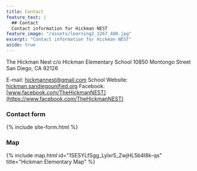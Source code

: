 ```yaml
---
title: Contact
feature_text: |
  ## Contact
  Contact information for Hickman NEST
feature_image: "/assets/learning2_1267_400.jpg"
excerpt: "Contact information for Hickman NEST"
aside: true
---
```


The Hickman Nest
c/o Hickman Elementary School
10850 Montongo Street
San Diego, CA 92126

E-mail: hickmannest@gmail.com
School Website: [hickman.sandiegounified.org](https://hickman.sandiegounified.org/)
Facebook: [www.facebook.com/TheHickmanNEST](https://www.facebook.com/TheHickmanNEST)

### Contact form

{% include site-form.html %}

### Map

{% include map.html id="1SESYLfSgg_Lylxr5_ZwjHL5b4I8k-qs" title="Hickman Elementary Map" %}
